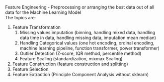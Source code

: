Feature Engineering - Preprocessing or arranging the best data out of all data for the Machine Learning Model <br />
The topics are: <br />
<ol>
<li>
 Feature Transformation 
    <ol>
    <li>Missing values imputation (binning, handling mixed data, handling data time in data, handling missing data, imputation mean median) </li>
    <li>Handling Categorical values (one hot encoding, ordinal encoding, machine learning pipeline, function transformer, power transformer)</li>
    <li>Outlier Detection (Z-score, IQR method, percentile method) </li>
    <li>Feature Scaling (standardization, mixmax Scaling) </li>
    </ol>
</li>
<li>
   Feature Construction (feature construction and splitting) </li>
<li>
    Feature Selection </li>
<li>
    Feature Extraction (Principle Component Analysis without sklearn)</li>
</ol>
